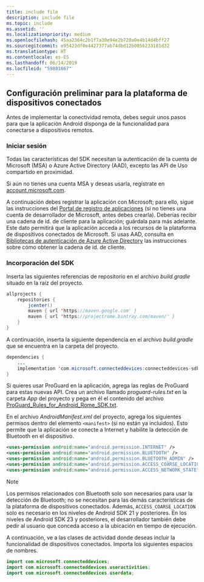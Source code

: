 ```yaml
---
title: include file
description: include file
ms.topic: include
ms.assetid: ''
ms.localizationpriority: medium
ms.openlocfilehash: 45aa2364c2b1f7a30e94e2b720a0e4b14d4bff27
ms.sourcegitcommit: e95423df0e4427377ab74dbd12b0056233181d32
ms.translationtype: HT
ms.contentlocale: es-ES
ms.lasthandoff: 06/14/2019
ms.locfileid: "59801667"
---
```

## <a name="preliminary-setup-for-the-connected-devices-platform"></a>Configuración preliminar para la plataforma de dispositivos conectados

Antes de implementar la conectividad remota, debes seguir unos pasos para que la aplicación Android disponga de la funcionalidad para conectarse a dispositivos remotos.

### <a name="sign-in"></a>Iniciar sesión

Todas las características del SDK necesitan la autenticación de la cuenta de Microsoft (MSA) o Azure Active Directory (AAD), excepto las API de Uso compartido en proximidad. 

Si aún no tienes una cuenta MSA y deseas usarla, regístrate en [account.microsoft.com](https://account.microsoft.com/account).

A continuación debes registrar la aplicación con Microsoft; para ello, sigue las instrucciones del [Portal de registro de aplicaciones](https://apps.dev.microsoft.com/) (si no tienes una cuenta de desarrollador de Microsoft, antes debes crearla). Deberías recibir una cadena de id. de cliente para la aplicación; guárdala para más adelante. Este dato permitirá que la aplicación acceda a los recursos de la plataforma de dispositivos conectados de Microsoft. Si usas AAD, consulta en [Bibliotecas de autenticación de Azure Active Directory](https://docs.microsoft.com/azure/active-directory/develop/active-directory-authentication-libraries) las instrucciones sobre cómo obtener la cadena de id. de cliente.

### <a name="add-the-sdk"></a>Incorporación del SDK

Inserta las siguientes referencias de repositorio en el archivo *build.gradle* situado en la raíz del proyecto.

```Java
allprojects {
    repositories {
        jcenter()
        maven { url 'https://maven.google.com' }
        maven { url 'https://projectrome.bintray.com/maven/' }
    }
}
```
A continuación, inserta la siguiente dependencia en el archivo _build.gradle_ que se encuentra en la carpeta del proyecto.

```Java
dependencies { 
    ...
    implementation 'com.microsoft.connecteddevices:connecteddevices-sdk:0.11.0'
}
```

Si quieres usar ProGuard en la aplicación, agrega las reglas de ProGuard para estas nuevas API. Crea un archivo llamado *proguard-rules.txt* en la carpeta *App* del proyecto y pega en él el contenido del archivo [ProGuard_Rules_for_Android_Rome_SDK.txt](https://github.com/Microsoft/project-rome/blob/master/Android/ProGuard_Rules_for_Android_Rome_SDK.txt).

En el archivo *AndroidManifest.xml* del proyecto, agrega los siguientes permisos dentro del elemento `<manifest>` (si no están ya incluidos). Esto permite que la aplicación se conecte a Internet y habilite la detección de Bluetooth en el dispositivo.

```xml
<uses-permission android:name="android.permission.INTERNET" />
<uses-permission android:name="android.permission.BLUETOOTH" />
<uses-permission android:name="android.permission.BLUETOOTH_ADMIN" />
<uses-permission android:name="android.permission.ACCESS_COARSE_LOCATION" />
<uses-permission android:name="android.permission.ACCESS_NETWORK_STATE" />
```

> [!NOTE]
> Los permisos relacionados con Bluetooth solo son necesarios para usar la detección de Bluetooth; no se necesitan para las demás características de la plataforma de dispositivos conectados. Además, `ACCESS_COARSE_LOCATION` solo es necesario en los niveles de Android SDK 21 y posteriores. En los niveles de Android SDK 23 y posteriores, el desarrollador también debe pedir al usuario que conceda acceso a la ubicación en tiempo de ejecución.

A continuación, ve a las clases de actividad donde deseas incluir la funcionalidad de dispositivos conectados. Importa los siguientes espacios de nombres.

```java
import com.microsoft.connecteddevices;
import com.microsoft.connecteddevices.useractivities;
import com.microsoft.connecteddevices.userdata;
```
